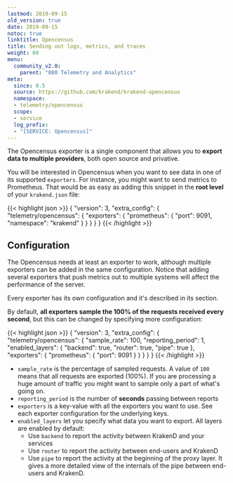 ```yaml
---
lastmod: 2019-09-15
old_version: true
date: 2019-09-15
notoc: true
linktitle: Opencensus
title: Sending out logs, metrics, and traces
weight: 60
menu:
  community_v2.0:
    parent: "080 Telemetry and Analytics"
meta:
  since: 0.5
  source: https://github.com/krakend/krakend-opencensus
  namespace:
  - telemetry/opencensus
  scope:
  - service
  log_prefix:
  - "[SERVICE: Opencensus]"
---
```

The Opencensus exporter is a single component that allows you to **export data to multiple providers**, both open source and privative.

You will be interested in Opencensus when you want to see data in one of its supported `exporters`. For instance, you might want to send metrics to Prometheus. That would be as easy as adding this snippet in the **root level** of your `krakend.json` file:

{{< highlight json >}}
{
    "version": 3,
    "extra_config": {
        "telemetry/opencensus": {
            "exporters": {
                "prometheus": {
                    "port": 9091,
                    "namespace": "krakend"
                }
            }
        }
    }
}
{{< /highlight >}}

## Configuration

The Opencensus needs at least an exporter to work, although multiple exporters can be added in the same configuration. Notice that adding several exporters that push metrics out to multiple systems will affect the performance of the server.

Every exporter has its own configuration and it's described in its section.

By default, **all exporters sample the 100% of the requests received every second**, but this can be changed by specifying more configuration:

{{< highlight json >}}
{
    "version": 3,
    "extra_config": {
        "telemetry/opencensus": {
            "sample_rate": 100,
            "reporting_period": 1,
            "enabled_layers": {
                "backend": true,
                "router": true,
                "pipe": true
            },
            "exporters": {
                "prometheus": {
                    "port": 9091
                }
            }
        }
    }
}
{{< /highlight >}}



- `sample_rate` is the percentage of sampled requests. A value of `100` means that all requests are exported (100%). If you are processing a huge amount of traffic you might want to sample only a part of what's going on.
- `reporting_period` is the number of **seconds** passing between reports
- `exporters` is a key-value with all the exporters you want to use. See each exporter configuration for the underlying keys.
- `enabled_layers` let you specify what data you want to export. All layers are enabled by default:
  - Use `backend` to report the activity between KrakenD and your services
  - Use `router` to report the activity between end-users and KrakenD
  - Use `pipe` to report the activity at the beginning of the proxy layer. It gives a more detailed view of the internals of the pipe between end-users and KrakenD.

